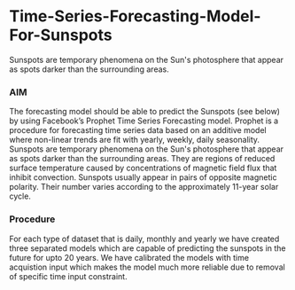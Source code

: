 # Time-Series-Forecasting-Model-For-Sunspots
Sunspots are temporary phenomena on the Sun's photosphere that appear as spots darker than the surrounding areas.

### AIM
The forecasting model should be able to predict the Sunspots (see below) by using Facebook’s Prophet Time Series Forecasting model. Prophet is a procedure for forecasting time series data based on an additive model where non-linear trends are fit with yearly, weekly, daily seasonality. Sunspots are temporary phenomena on the Sun's photosphere that appear as spots darker than the surrounding areas. They are regions of reduced surface temperature caused by concentrations of magnetic field flux that inhibit convection. Sunspots usually appear in pairs of opposite magnetic polarity. Their number varies according to the approximately 11-year solar cycle.

### Procedure
For each type of dataset that is daily, monthly and yearly we have created three separated models which are capable of predicting the sunspots in the future for upto 20 years. We have calibrated the models with time acquistion input which makes the model much more reliable due to removal of specific time input constraint.


